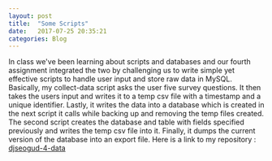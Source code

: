```yaml
---
layout: post
title:  "Some Scripts"
date:   2017-07-25 20:35:21
categories: Blog
---
```


In class we've been learning about scripts and databases and our fourth assignment integrated the two by challenging us to write simple yet effective scripts to handle user input and store raw data in MySQL. Basically, my collect-data script asks the user five survey questions. It then takes the users input and writes it to a temp csv file with a timestamp and a unique identifier. Lastly, it writes the data into a database which is created in the next script it calls while backing up and removing the temp files created. The second script creates the database and table with fields specified previously and writes the temp csv file into it. Finally, it dumps the current version of the database into an export file. Here is a link to my repository : [djseogud-4-data](https://github.com/djseogud/djseogud-4-data)

